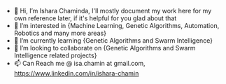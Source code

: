 - 👋 Hi, I’m Ishara Chaminda, I'll mostly document my work here for my own reference later, if it's helpful for you glad about that 
- 👀 I’m interested in {Machine Learning, Genetic Algorithms, Automation, Robotics and many more areas}     
- 🌱 I’m currently learning {Genetic Algorithms and Swarm Intelligence}
- 💞️ I’m looking to collaborate on {Genetic Algorithms and Swarm Intelligence related projects}
- 📫 Can Reach me @ isa.chamin at gmail.com, https://www.linkedin.com/in/ishara-chamin

<!---
dkishara/dkishara is a ✨ special ✨ repository because its `README.md` (this file) appears on your GitHub profile.
You can click the Preview link to take a look at your changes.
--->
